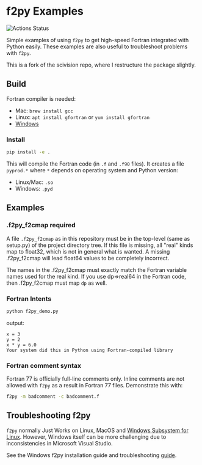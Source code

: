 # f2py Examples

![Actions Status](https://github.com/scivision/f2py-examples/workflows/ci/badge.svg)

Simple examples of using `f2py` to get high-speed Fortran integrated with Python easily.
These examples are also useful to troubleshoot problems with `f2py`.

This is a fork of the scivision repo, where I restructure the package slightly.


## Build

Fortran compiler is needed:

* Mac: `brew install gcc`
* Linux: `apt install gfortran`  or  `yum install gfortran`
* [Windows](https://www.scivision.dev/install-msys2-windows)

### Install

```sh
pip install -e .
```

This will compile the Fortran code (in `.f` and `.f90` files).
It creates a file `pyprod.*` where `*` depends on operating system and Python version:

* Linux/Mac: `.so`
* Windows: `.pyd`

## Examples

### .f2py_f2cmap required

A file `.f2py_f2cmap` as in this repository must be in the top-level (same as setup.py) of the project directory tree.
If this file is missing, all "real" kinds map to float32, which is not in general what is wanted.
A missing .f2py_f2cmap will lead float64 values to be completely incorrect.

The names in the .f2py_f2cmap must exactly match the Fortran variable names used for the real kind.
If you use dp=>real64 in the Fortran code, then .f2py_f2cmap must map `dp` as well.

### Fortran Intents

```sh
python f2py_demo.py
```

output:

```
x = 3
y = 2
x * y = 6.0
Your system did this in Python using Fortran-compiled library
```

### Fortran comment syntax

Fortran 77 is officially full-line comments only. Inline comments are
not allowed with `f2py` as a result in Fortran 77 files. Demonstrate
this with:
```sh
f2py -m badcomment -c badcomment.f
```

## Troubleshooting f2py

`f2py` normally Just Works on Linux, MacOS and
[Windows Subsystem for Linux](https://www.scivision.dev/tags/windows-subsystem-for-linux).
However, Windows itself can be more challenging due to inconsistencies in Microsoft Visual Studio.

See the Windows f2py installation guide and troubleshooting
[guide](https://www.scivision.dev/f2py-fortran-python-windows/).
